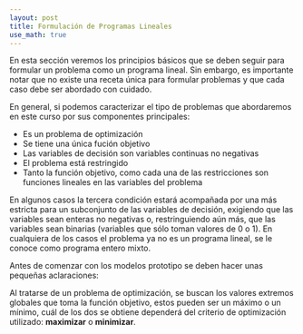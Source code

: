 ```yaml
---
layout: post
title: Formulación de Programas Lineales
use_math: true
---
```


En esta sección veremos los principios básicos que se deben seguir para formular un problema como un programa lineal. Sin embargo, es importante notar que no existe una receta única para formular problemas y que cada caso debe ser abordado con cuidado.

En general, si podemos caracterizar el tipo de problemas que abordaremos en este curso por sus componentes principales:

  - Es un problema de optimización 
  - Se tiene una única fución objetivo
  - Las variables de decisión son variables continuas no negativas
  - El problema está restringido
  - Tanto la función objetivo, como cada una de las restricciones son funciones lineales en las variables del problema

En algunos casos la tercera condición estará acompañada por una más estricta para un subconjunto de las variables de decisión, exigiendo que las variables sean enteras no negativas o, restringuiendo aún más, que las variables sean binarias (variables que sólo toman valores de 0 o 1). En cualquiera de los casos el problema ya no es un programa lineal, se le conoce como programa entero mixto.

Antes de comenzar con los modelos prototipo se deben hacer unas pequeñas aclaraciones:

Al tratarse de un problema de optimización, se buscan los valores extremos globales que toma la función objetivo, estos pueden ser un máximo o un mínimo, cuál de los dos se obtiene dependerá del criterio de optimización utilizado: **maximizar** o **minimizar**.


